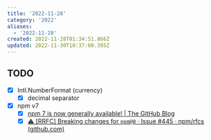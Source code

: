 ```yaml
---
title: '2022-11-28'
category: '2022'
aliases:
  - '2022-11-28'
created: 2022-11-28T01:34:51.866Z
updated: 2022-11-30T10:37:00.395Z
---
```


## TODO

- [x] Intl.NumberFormat (currency)
  - [x] decimal separator
- [x] npm v7
  - [x] [npm 7 is now generally available! | The GitHub Blog](https://github.blog/2021-02-02-npm-7-is-now-generally-available/#breaking-changes)
  - [x] [⚠️ [RRFC] Breaking changes for `npm@8` · Issue #445 · npm/rfcs (github.com)](https://github.com/npm/rfcs/issues/445)
